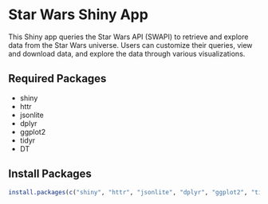 # Star Wars Shiny App

This Shiny app queries the Star Wars API (SWAPI) to retrieve and explore data from the Star Wars universe. Users can customize their queries, view and download data, and explore the data through various visualizations.

## Required Packages
- shiny
- httr
- jsonlite
- dplyr
- ggplot2
- tidyr
- DT

## Install Packages
```R
install.packages(c("shiny", "httr", "jsonlite", "dplyr", "ggplot2", "tidyr", "DT"))

